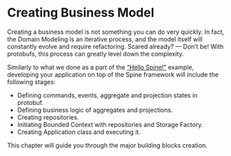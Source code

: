 # Creating Business Model

Creating a business model is not something you can do very quickly. In fact, the Domain Modeling is an iterative process, and the model itself will constantly evolve and require refactoring. Scared already? — Don’t be! With protobufs, this process can greatly level down the complexity. 

Similarly to what we done as a part of the [“Hello Spine!”](../getting-started/index.md) example, developing your application on top of the Spine framework will include the following stages:
* Defining commands, events, aggregate and projection states in protobuf.
* Defining business logic of aggregates and projections.
* Creating repositories.
* Initiating Bounded Context with repositories and Storage Factory.
* Creating Application class and executing it.

This chapter will guide you through the major building blocks creation. 